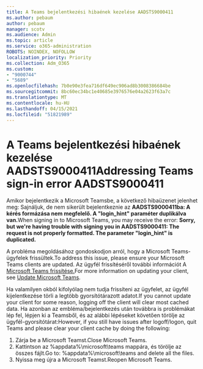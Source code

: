 ```yaml
---
title: A Teams bejelentkezési hibaének kezelése AADSTS9000411
ms.author: pebaum
author: pebaum
manager: scotv
ms.audience: Admin
ms.topic: article
ms.service: o365-administration
ROBOTS: NOINDEX, NOFOLLOW
localization_priority: Priority
ms.collection: Adm_O365
ms.custom:
- "9000744"
- "5689"
ms.openlocfilehash: 7b0e90e3fea716df649ec906ad8b3008386684be
ms.sourcegitcommit: 8bc60ec34bc1e40685e3976576e04a2623f63a7c
ms.translationtype: MT
ms.contentlocale: hu-HU
ms.lasthandoff: 04/15/2021
ms.locfileid: "51821989"
---
```

# <a name="addressing-teams-sign-in-error-aadsts9000411"></a><span data-ttu-id="65cb1-102">A Teams bejelentkezési hibaének kezelése AADSTS9000411</span><span class="sxs-lookup"><span data-stu-id="65cb1-102">Addressing Teams sign-in error AADSTS9000411</span></span>

<span data-ttu-id="65cb1-103">Amikor bejelentkezik a Microsoft Teamsbe, a következő hibaüzenet jelenhet meg: Sajnáljuk, de nem sikerült bejelentkeznie az **AADSTS9000411ba: A kérés formázása nem megfelelő. A "login_hint" paraméter duplikálva van.**</span><span class="sxs-lookup"><span data-stu-id="65cb1-103">When signing in to Microsoft Teams, you may receive the error: **Sorry, but we're having trouble with signing you in AADSTS9000411: The request is not properly formatted. The parameter "login_hint" is duplicated.**</span></span>

<span data-ttu-id="65cb1-104">A probléma megoldásához gondoskodjon arról, hogy a Microsoft Teams-ügyfelek frissültek.</span><span class="sxs-lookup"><span data-stu-id="65cb1-104">To address this issue, please ensure your Microsoft Teams clients are updated.</span></span> <span data-ttu-id="65cb1-105">Az ügyfél frissítéséről további információt A [Microsoft Teams frissítése.](https://support.office.com/article/Update-Microsoft-Teams-535a8e4b-45f0-4f6c-8b3d-91bca7a51db1)</span><span class="sxs-lookup"><span data-stu-id="65cb1-105">For more information on updating your client, see [Update Microsoft Teams](https://support.office.com/article/Update-Microsoft-Teams-535a8e4b-45f0-4f6c-8b3d-91bca7a51db1).</span></span>

<span data-ttu-id="65cb1-106">Ha valamilyen okból kifolyólag nem tudja frissíteni az ügyfelet, az ügyfél kijelentkezése törli a legtöbb gyorsítótárazott adatot.</span><span class="sxs-lookup"><span data-stu-id="65cb1-106">If you cannot update your client for some reason, logging off the client will clear most cached data.</span></span> <span data-ttu-id="65cb1-107">Ha azonban az embléma/bejelentkezés után továbbra is problémákat lép fel, lépjen ki a Teamsből, és az alábbi lépéseket követően törölje az ügyfél-gyorsítótárat:</span><span class="sxs-lookup"><span data-stu-id="65cb1-107">However, if you still have issues after logoff/logon, quit Teams and please clear your client cache by doing the following:</span></span>
1. <span data-ttu-id="65cb1-108">Zárja be a Microsoft Teamst.</span><span class="sxs-lookup"><span data-stu-id="65cb1-108">Close Microsoft Teams.</span></span>
2. <span data-ttu-id="65cb1-109">Kattintson az %appdata%\microsoft\teams mappára, és törölje az összes fájlt.</span><span class="sxs-lookup"><span data-stu-id="65cb1-109">Go to: %appdata%\microsoft\teams and delete all the files.</span></span>
3. <span data-ttu-id="65cb1-110">Nyissa meg újra a Microsoft Teamst.</span><span class="sxs-lookup"><span data-stu-id="65cb1-110">Reopen Microsoft Teams.</span></span>
